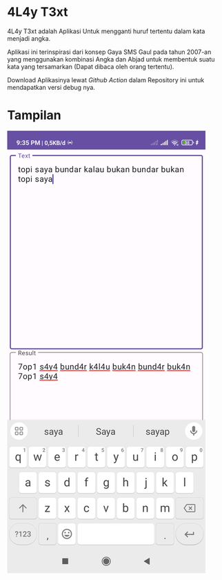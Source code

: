 # 4L4y T3xt
4L4y T3xt adalah Aplikasi Untuk mengganti huruf tertentu dalam kata menjadi angka.

Aplikasi ini terinspirasi dari konsep Gaya SMS Gaul pada tahun 2007-an yang menggunakan kombinasi Angka dan Abjad untuk membentuk suatu kata yang tersamarkan (Dapat dibaca oleh orang tertentu).

Download Aplikasinya lewat _Github Action_ dalam Repository ini untuk mendapatkan versi debug nya.

# Tampilan
![katareplacer](photo/Screenshot_2023-12-18-21-35-06-403_qz.katareplacer.jpg)
